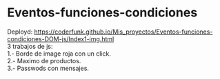 # Eventos-funciones-condiciones
Deployd: https://coderfunk.github.io/Mis_proyectos/Eventos-funciones-condiciones-DOM-js/Index1-img.html <br> 
3 trabajos de js: <br>
1.- Borde de image roja con un click. <br>
2.- Maximo de productos. <br>
3.- Passwods con mensajes.
